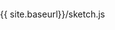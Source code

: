 
<html lang="">
  <head>
    <meta charset="utf-8">
    <meta name="viewport" content="width=device-width, initial-scale=1.0">
    <title>p5.js example</title>
    <style> body {padding: 0; margin: 0;} </style>
    <script src="../p5.min.js"></script>
    <script src="../addons/p5.dom.min.js"></script>
    <script src="../addons/p5.sound.min.js"></script>
    <script src="sketch.js"></script>
  </head>
  <body>
  </body>
</html>

{{ site.baseurl}}/sketch.js
